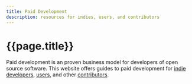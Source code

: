 ```yaml
---
title: Paid Development
description: resources for indies, users, and contributors
---
```


# {{page.title}}

Paid development is an proven business model for developers of open source software.  This website offers guides to paid development for [indie developers](./indies), [users](./users), and other [contributors](./contributors).
